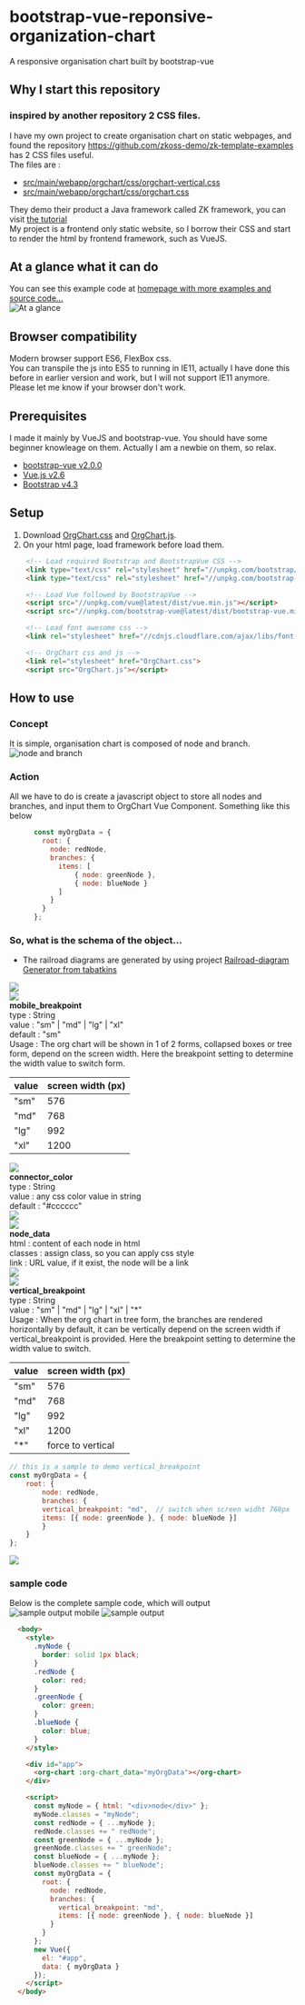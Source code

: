 # bootstrap-vue-reponsive-organization-chart
A responsive organisation chart built by bootstrap-vue
## Why I start this repository
### inspired by another repository 2 CSS files.
I have my own project to create organisation chart on static webpages, and found the repository  https://github.com/zkoss-demo/zk-template-examples has 2 CSS files useful.  
The files are :  
- [src/main/webapp/orgchart/css/orgchart-vertical.css](https://github.com/zkoss-demo/zk-template-examples/blob/master/src/main/webapp/orgchart/css/orgchart-vertical.css)
- [src/main/webapp/orgchart/css/orgchart.css](https://github.com/zkoss-demo/zk-template-examples/blob/master/src/main/webapp/orgchart/css/orgchart.css)

They demo their product a Java framework called ZK framework, you can visit [the tutorial](https://dzone.com/articles/css-flex-based-orgchart-with-zk)  
My project is a frontend only static website, so I borrow their CSS and start to render the html by frontend framework, such as VueJS.


## At a glance what it can do
You can see this example code at [homepage with more examples and source code...](https://jasper2virtual.github.io/projects/bootstrap-vue-reponsive-organization-chart/index.html)  
![At a glance](doc/images/example_1_demo.gif)

## Browser compatibility
Modern browser support ES6, FlexBox css.  
You can transpile the js into ES5 to running in IE11, actually I have done this before in earlier version and work, but I will not support IE11 anymore.  
Please let me know if your browser don't work.

## Prerequisites
I made it mainly by VueJS and bootstrap-vue. You should have some beginner knowleage on them. Actually I am a newbie on them, so relax.
- [bootstrap-vue v2.0.0](https://bootstrap-vue.js.org/)
- [Vue.js v2.6](https://vuejs.org/)
- [Bootstrap v4.3](https://getbootstrap.com/)

## Setup
1. Download [OrgChart.css](src/OrgChart.css) and [OrgChart.js](src/OrgChart.js).
2. On your html page, load framework before load them.
```html
    <!-- Load required Bootstrap and BootstrapVue CSS -->
    <link type="text/css" rel="stylesheet" href="//unpkg.com/bootstrap/dist/css/bootstrap.min.css" />
    <link type="text/css" rel="stylesheet" href="//unpkg.com/bootstrap-vue@latest/dist/bootstrap-vue.min.css" />

    <!-- Load Vue followed by BootstrapVue -->
    <script src="//unpkg.com/vue@latest/dist/vue.min.js"></script>
    <script src="//unpkg.com/bootstrap-vue@latest/dist/bootstrap-vue.min.js"></script>

    <!-- Load font awesome css -->
    <link rel="stylesheet" href="//cdnjs.cloudflare.com/ajax/libs/font-awesome/5.11.2/css/all.min.css"> 

    <!-- OrgChart css and js -->
    <link rel="stylesheet" href="OrgChart.css">
    <script src="OrgChart.js"></script>    
```

## How to use
### Concept
It is simple, organisation chart is composed of node and branch.  
![node and branch](doc/images/concept1.png)
### Action
All we have to do is create a javascript object to store all nodes and branches, and input them to OrgChart Vue Component. Something like this below  
```javascript
      const myOrgData = {
        root: {
          node: redNode,
          branches: {
            items: [
                { node: greenNode },
                { node: blueNode }
            ]
          }
        }
      };
```
### So, what is the schema of the object...
* The railroad diagrams are generated by using project [Railroad-diagram Generator from tabatkins](https://github.com/tabatkins/railroad-diagrams)

![](doc/railroad_diagram/orgChart_data.png)  
![](doc/railroad_diagram/mobile_breakpoint.png)  
**mobile_breakpoint**  
type : String  
value : "sm" | "md" | "lg" | "xl"  
default : "sm"  
Usage : The org chart will be shown in 1 of 2 forms, collapsed boxes or tree form, depend on the screen width. Here the breakpoint setting to determine the width value to switch form.  

value|screen width (px)
---|---
"sm" | 576
"md" | 768
"lg" | 992
"xl" | 1200

![](doc/images/mobile_breakpoint.gif)  
**connector_color**  
type : String  
value : any css color value in string  
default : "#cccccc"  
![](doc/railroad_diagram/branch_data.png)  
![](doc/railroad_diagram/node_data.png)  
**node_data**  
html : content of each node in html   
classes : assign class, so you can apply css style   
link : URL value, if it exist, the node will be a link    
![](doc/railroad_diagram/branches_data.png)  
![](doc/railroad_diagram/vertical_breakpoint.png)  
**vertical_breakpoint**  
type : String  
value : "sm" | "md" | "lg" | "xl" | "*"  
Usage : When the org chart in tree form, the branches are rendered horizontally by default, it can be vertically depend on the screen width if vertical_breakpoint is provided. Here the breakpoint setting to determine the width value to switch.  

value|screen width (px)
---|---
"sm" | 576
"md" | 768
"lg" | 992
"xl" | 1200
"*"  | force to vertical

```javascript
// this is a sample to demo vertical_breakpoint
const myOrgData = {
    root: {
        node: redNode,
        branches: {
        vertical_breakpoint: "md",  // switch when screen widht 768px
        items: [{ node: greenNode }, { node: blueNode }]
        }
    }
};
```
![](doc/images/vertical_breakpoint.gif)  
### sample code
Below is the complete sample code, which will output  
![sample output mobile](doc/images/sample_output_mobile.png) ![sample output](doc/images/sample_output.png)  
```html
  <body>
    <style>
      .myNode {
        border: solid 1px black;
      }
      .redNode {
        color: red;
      }
      .greenNode {
        color: green;
      }
      .blueNode {
        color: blue;
      }
    </style>

    <div id="app">
      <org-chart :org-chart_data="myOrgData"></org-chart>
    </div>

    <script>
      const myNode = { html: "<div>node</div>" };
      myNode.classes = "myNode";
      const redNode = { ...myNode };
      redNode.classes += " redNode";
      const greenNode = { ...myNode };
      greenNode.classes += " greenNode";
      const blueNode = { ...myNode };
      blueNode.classes += " blueNode";
      const myOrgData = {
        root: {
          node: redNode,
          branches: {
            vertical_breakpoint: "md",
            items: [{ node: greenNode }, { node: blueNode }]
          }
        }
      };
      new Vue({
        el: "#app",
        data: { myOrgData }
      });
    </script>
  </body>
```

